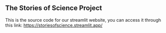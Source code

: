 ## The Stories of Science Project
This is the source code for our streamlit website, you can access it through this link: https://storiesofscience.streamlit.app/


